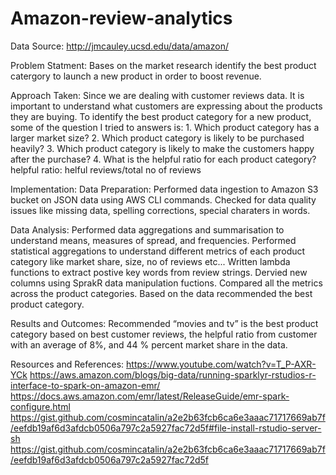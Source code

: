 # Amazon-review-analytics
Data Source: http://jmcauley.ucsd.edu/data/amazon/

Problem Statment:
Bases on the market research identify the best product catergory to launch a new product in order to boost revenue.

Approach Taken:
Since we are dealing with customer reviews data. It is important to understand what customers are expressing about the products they are buying. To identify the best product category for a new product, some of the question I tried to answers is:
	1. Which product category has a larger market size?
	2. Which product category is likely to be purchased heavily?
	3. Which product category is likely to make the customers happy after the purchase?
	4. What is the helpful ratio for each product category?
		helpful ratio: helful reviews/total no of reviews

Implementation:
Data Preparation:
Performed data ingestion to Amazon S3 bucket on JSON data using AWS CLI commands.
Checked for data quality issues like missing data, spelling corrections, special charaters in words.

Data Analysis:
Performed data aggregations and summarisation to understand means, measures of spread, and frequencies.
Performed statistical aggregations to understand different metrics of each product category like market share, size, no of reviews etc...
Written lambda functions to extract postive key words from review strings.
Dervied new columns using SprakR data manipulation fuctions.
Compared all the metrics across the product categories. Based on the data recommended the best product category.

Results and Outcomes:
Recommended “movies and tv” is the best product category based on best customer reviews, the helpful ratio from customer with an average of 8%, and 44 % percent market share in the data.

Resources and References:
https://www.youtube.com/watch?v=T_P-AXR-YCk
https://aws.amazon.com/blogs/big-data/running-sparklyr-rstudios-r-interface-to-spark-on-amazon-emr/
https://docs.aws.amazon.com/emr/latest/ReleaseGuide/emr-spark-configure.html
https://gist.github.com/cosmincatalin/a2e2b63fcb6ca6e3aaac71717669ab7f/eefdb19af6d3afdcb0506a797c2a5927fac72d5f#file-install-rstudio-server-sh
https://gist.github.com/cosmincatalin/a2e2b63fcb6ca6e3aaac71717669ab7f/eefdb19af6d3afdcb0506a797c2a5927fac72d5f

